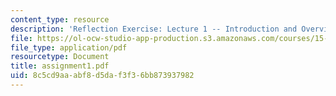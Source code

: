 ```yaml
---
content_type: resource
description: 'Reflection Exercise: Lecture 1 -- Introduction and Overview'
file: https://ol-ocw-studio-app-production.s3.amazonaws.com/courses/15-351-managing-the-innovation-process-fall-2002/8c5cd9aaabf8d5daf3f36bb873937982_assignment1.pdf
file_type: application/pdf
resourcetype: Document
title: assignment1.pdf
uid: 8c5cd9aa-abf8-d5da-f3f3-6bb873937982
---
```

